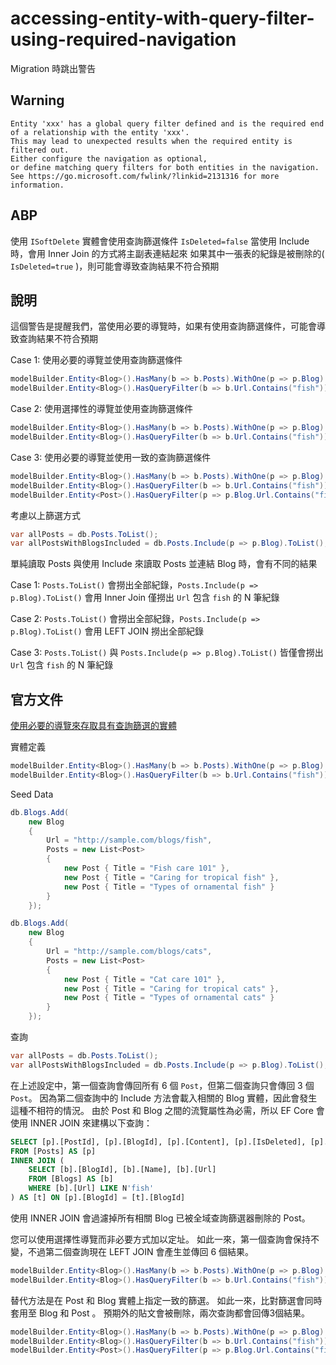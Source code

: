 # accessing-entity-with-query-filter-using-required-navigation

Migration 時跳出警告

## Warning

```
Entity 'xxx' has a global query filter defined and is the required end of a relationship with the entity 'xxx'. 
This may lead to unexpected results when the required entity is filtered out. 
Either configure the navigation as optional, 
or define matching query filters for both entities in the navigation. 
See https://go.microsoft.com/fwlink/?linkid=2131316 for more information.
```

## ABP

使用 `ISoftDelete` 實體會使用查詢篩選條件 `IsDeleted=false`
當使用 Include 時，會用 Inner Join 的方式將主副表連結起來
如果其中一張表的紀錄是被刪除的( `IsDeleted=true` )，則可能會導致查詢結果不符合預期

## 說明

這個警告是提醒我們，當使用必要的導覽時，如果有使用查詢篩選條件，可能會導致查詢結果不符合預期

Case 1: 使用必要的導覽並使用查詢篩選條件
```C#
modelBuilder.Entity<Blog>().HasMany(b => b.Posts).WithOne(p => p.Blog).IsRequired();
modelBuilder.Entity<Blog>().HasQueryFilter(b => b.Url.Contains("fish"));
```

Case 2: 使用選擇性的導覽並使用查詢篩選條件
```C#
modelBuilder.Entity<Blog>().HasMany(b => b.Posts).WithOne(p => p.Blog).IsRequired(false);
modelBuilder.Entity<Blog>().HasQueryFilter(b => b.Url.Contains("fish"));
```
Case 3: 使用必要的導覽並使用一致的查詢篩選條件
```C#
modelBuilder.Entity<Blog>().HasMany(b => b.Posts).WithOne(p => p.Blog).IsRequired();
modelBuilder.Entity<Blog>().HasQueryFilter(b => b.Url.Contains("fish"));
modelBuilder.Entity<Post>().HasQueryFilter(p => p.Blog.Url.Contains("fish"));
```

考慮以上篩選方式

```C#
var allPosts = db.Posts.ToList();
var allPostsWithBlogsIncluded = db.Posts.Include(p => p.Blog).ToList();
```

單純讀取 Posts 與使用 Include 來讀取 Posts 並連結 Blog 時，會有不同的結果

Case 1: `Posts.ToList()` 會撈出全部紀錄，`Posts.Include(p => p.Blog).ToList()` 會用 Inner Join 僅撈出 `Url` 包含 `fish` 的 N 筆紀錄

Case 2: `Posts.ToList()` 會撈出全部紀錄，`Posts.Include(p => p.Blog).ToList()` 會用 LEFT JOIN 撈出全部紀錄

Case 3: `Posts.ToList()` 與 `Posts.Include(p => p.Blog).ToList()` 皆僅會撈出 `Url` 包含 `fish` 的 N 筆紀錄

## 官方文件

[使用必要的導覽來存取具有查詢篩選的實體](https://go.microsoft.com/fwlink/?linkid=2131316)

實體定義
```C#
modelBuilder.Entity<Blog>().HasMany(b => b.Posts).WithOne(p => p.Blog).IsRequired();
modelBuilder.Entity<Blog>().HasQueryFilter(b => b.Url.Contains("fish"));
```

Seed Data
```C#
db.Blogs.Add(
    new Blog
    {
        Url = "http://sample.com/blogs/fish",
        Posts = new List<Post>
        {
            new Post { Title = "Fish care 101" },
            new Post { Title = "Caring for tropical fish" },
            new Post { Title = "Types of ornamental fish" }
        }
    });

db.Blogs.Add(
    new Blog
    {
        Url = "http://sample.com/blogs/cats",
        Posts = new List<Post>
        {
            new Post { Title = "Cat care 101" },
            new Post { Title = "Caring for tropical cats" },
            new Post { Title = "Types of ornamental cats" }
        }
    });
```

查詢
```C#
var allPosts = db.Posts.ToList();
var allPostsWithBlogsIncluded = db.Posts.Include(p => p.Blog).ToList();
```

在上述設定中，第一個查詢會傳回所有 6 個 `Post`，但第二個查詢只會傳回 3 個 `Post`。
因為第二個查詢中的 Include 方法會載入相關的 Blog 實體，因此會發生這種不相符的情況。
由於 Post 和 Blog 之間的流覽屬性為必需，所以 EF Core 會使用 INNER JOIN 來建構以下查詢：

```SQL
SELECT [p].[PostId], [p].[BlogId], [p].[Content], [p].[IsDeleted], [p].[Title], [t].[BlogId], [t].[Name], [t].[Url]
FROM [Posts] AS [p]
INNER JOIN (
    SELECT [b].[BlogId], [b].[Name], [b].[Url]
    FROM [Blogs] AS [b]
    WHERE [b].[Url] LIKE N'fish'
) AS [t] ON [p].[BlogId] = [t].[BlogId]
```

使用 INNER JOIN 會過濾掉所有相關 Blog 已被全域查詢篩選器刪除的 Post。

您可以使用選擇性導覽而非必要方式加以定址。 如此一來，第一個查詢會保持不變，不過第二個查詢現在 LEFT JOIN 會產生並傳回 6 個結果。

```C#
modelBuilder.Entity<Blog>().HasMany(b => b.Posts).WithOne(p => p.Blog).IsRequired(false);
modelBuilder.Entity<Blog>().HasQueryFilter(b => b.Url.Contains("fish"));
```

替代方法是在 Post 和 Blog 實體上指定一致的篩選。 
如此一來，比對篩選會同時套用至 Blog 和 Post 。
預期外的貼文會被刪除，兩次查詢都會回傳3個結果。

```C#
modelBuilder.Entity<Blog>().HasMany(b => b.Posts).WithOne(p => p.Blog).IsRequired();
modelBuilder.Entity<Blog>().HasQueryFilter(b => b.Url.Contains("fish"));
modelBuilder.Entity<Post>().HasQueryFilter(p => p.Blog.Url.Contains("fish"));
```